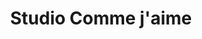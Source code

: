---
title: "Studio Comme j'aime"
url: /cusset/studio-comme-jaime/
shop: les compléments alimentaires
---